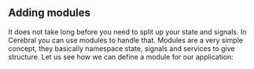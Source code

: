 ## Adding modules

It does not take long before you need to split up your state and signals. In Cerebral you can use modules to handle that. Modules are a very simple concept, they basically namespace state, signals and services to give structure. Let us see how we can define a module for our application:

